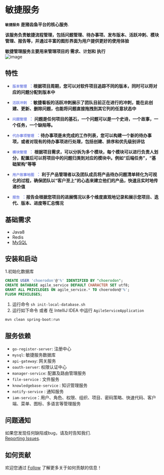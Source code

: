 # **敏捷服务**

**`敏捷服务`** **是猪齿鱼平台的核心服务**.

**该服务负责敏捷流程管理，包括问题管理、待办事项、发布版本、活跃冲刺、模块管理、报告等，并通过丰富的图形界面为用户提供更好的使用体验**

**敏捷管理服务主要用来管理项目的 需求、计划和 执行**  
![image](https://minio.choerodon.com.cn/knowledgebase-service/file_829d7e921c984b4385b250a9a2e4adcc_blob.png)

## 特性

* **<span style="color:#0c29f2"><span style="color:#5869df"><span style="color:#7a87e3">`版本管理 `：</span></span></span>根据项目周期，您可以对软件项目追踪不同的版本，同时可以将对应的问题分配到版本中**

* **<span style="color:#7a87e3">`活跃冲刺 `：</span>敏捷看板的活跃冲刺展示了团队目前正在进行的冲刺，能在此创建、更新、删除问题，也能将问题直接拖拽到其它列的任意状态中**

* **<span style="color:#7a87e3">`问题管理 `：</span> 问题是任何项目的基石，一个问题可以是一个史诗，一个故事，一个任务，一个缺陷等。**

* **<span style="color:#7a87e3">`代办事项管理 `：</span>待办事项是未完成的工作列表，您可以构建一个新的待办事项，或者对现有的待办事项进行处理，包括创建、排序和优先级别评估**

* **<span style="color:#7a87e3">`模块管理 `：</span> 根据项目需求，可以分拆为多个模块，每个模块可以进行负责人划分，配置后可以将项目中的问题归类到对应的模块中。例如“后端任务”，“基础架构”等等**

* **<span style="color:#7a87e3">`用户故事地图 `：</span> 利于产品管理者以及团队成员将产品待办问题清单转化为可视化的过程，确保团队以“客户至上”的心态来建立他们的产品，快速且实时地传递价值**

* **<span style="color:#7a87e3">`报告 `：</span>报告会根据您项目的进展情况以多个维度直观地记录和展示您项目、迭代、版本、进度等汇总情况**

## 基础需求

* Java8
* Redis
* [MySQL](https://www.mysql.com)

## 安装和启动

1.初始化数据库


```sql
CREATE USER 'choerodon'@'%' IDENTIFIED BY "choerodon";
CREATE DATABASE agile_service DEFAULT CHARACTER SET utf8;
GRANT ALL PRIVILEGES ON agile_service.* TO choerodon@'%';
FLUSH PRIVILEGES;
```


1. 运行命令 `sh init-local-database.sh`
2. 运行如下命令 或者 在 IntelliJ IDEA 中运行 `AgileServiceApplication`

``` bash
mvn clean spring-boot:run
```

## 服务依赖

* `go-register-server`: 注册中心
* `mysql`: 敏捷服务数据库
* `api-gateway`: 网关服务
* `oauth-server`: 权限认证中心
* `manager-service`: 配置及路由管理服务
* `file-service` : 文件服务
* `knowledgebase-service` : 知识管理服务
* `notify-service` : 通知服务
* `iam-service`：用户、角色、权限、组织、项目、密码策略、快速代码、客户端、菜单、图标、多语言等管理服务

## 问题通知

如果您发现任何缺陷或bug，请及时告知我们.  
[Reporting Issues](https://github.com/choerodon/choerodon/issues/new?template=issue_template.md).

## 如何贡献

欢迎您通过 [Follow](https://github.com/choerodon/choerodon/blob/master/CONTRIBUTING.md) 了解更多关于如何贡献的信息！